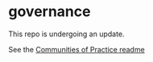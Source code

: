 # governance

This repo is undergoing an update.

See the [Communities of Practice readme](https://github.com/hackforla/communities-of-practice/blob/main/README.md)




